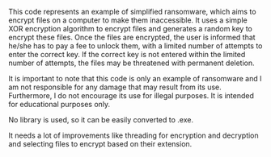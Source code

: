 This code represents an example of simplified ransomware, which aims to encrypt files on a computer to make them inaccessible. It uses a simple XOR encryption algorithm to encrypt files and generates a random key to encrypt these files. Once the files are encrypted, the user is informed that he/she has to pay a fee to unlock them, with a limited number of attempts to enter the correct key. If the correct key is not entered within the limited number of attempts, the files may be threatened with permanent deletion.

It is important to note that this code is only an example of ransomware and I am not responsible for any damage that may result from its use. Furthermore, I do not encourage its use for illegal purposes. It is intended for educational purposes only.

No library is used, so it can be easily converted to .exe.

It needs a lot of improvements like threading for encryption and decryption and selecting files to encrypt based on their extension. 

